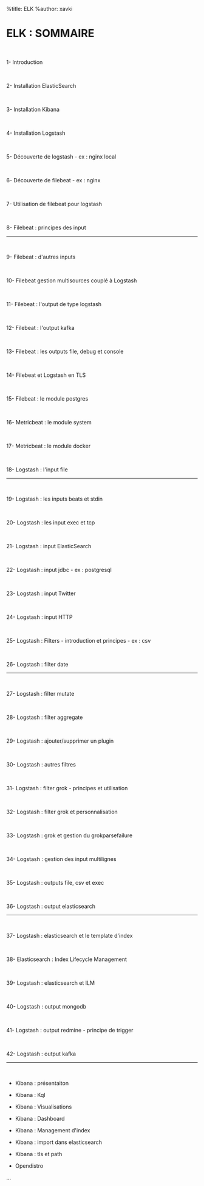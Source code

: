 %title: ELK
%author: xavki


# ELK : SOMMAIRE


<br>


1- Introduction

<br>


2- Installation ElasticSearch

<br>


3- Installation Kibana

<br>


4- Installation Logstash

<br>


5- Découverte de logstash - ex : nginx local

<br>


6- Découverte de filebeat - ex : nginx

<br>


7- Utilisation de filebeat pour logstash

<br>


8- Filebeat : principes des input

----------------------------------------------------------------

<br>


9- Filebeat : d'autres inputs

<br>


10- Filebeat gestion multisources couplé à Logstash

<br>


11- Filebeat : l'output de type logstash

<br>


12- Filebeat : l'output kafka

<br>


13- Filebeat : les outputs file, debug et console

<br>


14- Filebeat et Logstash en TLS

<br>


15- Filebeat : le module postgres

<br>


16- Metricbeat : le module system

<br>


17- Metricbeat : le module docker

<br>


18- Logstash : l'input file

---------------------------------------------------------------

<br>


19- Logstash : les inputs beats et stdin

<br>


20- Logstash : les input exec et tcp

<br>


21- Logstash : input ElasticSearch

<br>


22- Logstash : input jdbc - ex : postgresql

<br>


23- Logstash : input Twitter

<br>


24- Logstash : input HTTP

<br>


25- Logstash : Filters - introduction et principes - ex : csv

<br>


26- Logstash : filter date

---------------------------------------------------------------

<br>


27- Logstash : filter mutate

<br>


28- Logstash : filter aggregate

<br>


29- Logstash : ajouter/supprimer un plugin

<br>


30- Logstash : autres filtres

<br>


31- Logstash : filter grok - principes et utilisation

<br>


32- Logstash : filter grok et personnalisation

<br>


33- Logstash : grok et gestion du grokparsefailure

<br>

 
34- Logstash : gestion des input multilignes

<br>


35- Logstash : outputs file, csv et exec

<br>


36- Logstash : output elasticsearch

-------------------------------------------------------------

<br>


37- Logstash : elasticsearch et le template d'index

<br>


38- Elasticsearch : Index Lifecycle Management

<br>


39- Logstash : elasticsearch et ILM

<br>


40- Logstash : output mongodb

<br>


41- Logstash : output redmine - principe de trigger

<br>


42- Logstash : output kafka

---------------------------------------------------------------

<br>



- Kibana  : présentaiton

- Kibana : Kql

- Kibana : Visualisations

- Kibana : Dashboard

- Kibana : Management d'index

- Kibana : import dans elasticsearch

- Kibana : tls et path

- Opendistro

...


